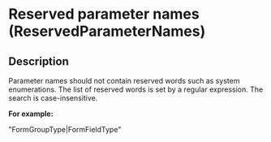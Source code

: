 # Reserved parameter names (ReservedParameterNames)

<!-- Блоки выше заполняются автоматически, не трогать -->
## Description
Parameter names should not contain reserved words such as system enumerations.
The list of reserved words is set by a regular expression.
The search is case-insensitive.

**For example:**

"FormGroupType|FormFieldType"
